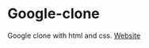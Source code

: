 # Google-clone
Google clone with html and css. [Website](https://luisacmn.github.io/Searcher-GoogleClone/)
